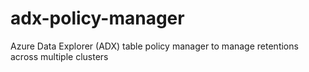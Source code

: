# adx-policy-manager
Azure Data Explorer (ADX) table policy manager to manage retentions across multiple clusters
